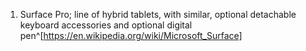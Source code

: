 1. Surface Pro; line of hybrid tablets, with similar, optional detachable keyboard accessories and optional digital pen^[https://en.wikipedia.org/wiki/Microsoft_Surface]